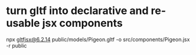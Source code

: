 # turn gltf into declarative and re-usable jsx components
npx gltfjsx@6.2.14 public/models/Pigeon.gltf -o src/components/Pigeon.jsx -r public 